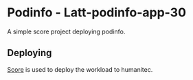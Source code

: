 # Podinfo - Latt-podinfo-app-30

A simple score project deploying podinfo.

## Deploying

[Score](https://score.dev/) is used to deploy the workload to humanitec.

